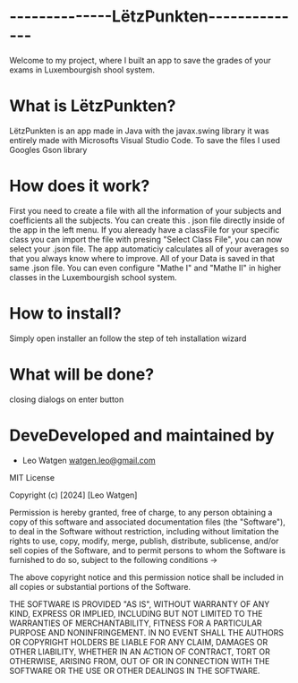 # --------------LëtzPunkten--------------

Welcome to my project, where I built an app to save the grades of your exams in Luxembourgish shool system.

# What is LëtzPunkten?
LëtzPunkten is an app made in Java with the javax.swing library it was entirely made with Microsofts Visual Studio Code. To save the files I used Googles Gson library

# How does it work?
First you need to create a file with all the information of your subjects and coefficients all the subjects. You can create this . json file directly inside of the app in the left menu. If you aleready have a classFile for your specific class you can import the file with presing "Select Class File", you can now select your .json file. The app automaticiy calculates all of your averages so that you always know where to improve. All of your Data is saved in that same .json file.
You can even configure "Mathe I" and "Mathe II" in higher classes in the Luxembourgish school system. 

# How to install?
Simply open installer an follow the step of teh installation wizard

# What will be done?
closing dialogs on enter button

# DeveDeveloped and maintained by
 - Leo Watgen <watgen.leo@gmail.com>

 MIT License

Copyright (c) [2024] [Leo Watgen]

Permission is hereby granted, free of charge, to any person obtaining a copy
of this software and associated documentation files (the "Software"), to deal
in the Software without restriction, including without limitation the rights
to use, copy, modify, merge, publish, distribute, sublicense, and/or sell
copies of the Software, and to permit persons to whom the Software is
furnished to do so, subject to the following conditions ->

The above copyright notice and this permission notice shall be included in all
copies or substantial portions of the Software.

THE SOFTWARE IS PROVIDED "AS IS", WITHOUT WARRANTY OF ANY KIND, EXPRESS OR
IMPLIED, INCLUDING BUT NOT LIMITED TO THE WARRANTIES OF MERCHANTABILITY,
FITNESS FOR A PARTICULAR PURPOSE AND NONINFRINGEMENT. IN NO EVENT SHALL THE
AUTHORS OR COPYRIGHT HOLDERS BE LIABLE FOR ANY CLAIM, DAMAGES OR OTHER
LIABILITY, WHETHER IN AN ACTION OF CONTRACT, TORT OR OTHERWISE, ARISING FROM,
OUT OF OR IN CONNECTION WITH THE SOFTWARE OR THE USE OR OTHER DEALINGS IN THE
SOFTWARE.
